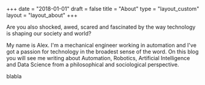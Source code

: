 +++
date = "2018-01-01"
draft = false
title = "About"
type = "layout_custom"
layout = "layout_about"
+++

Are you also shocked, awed, scared and fascinated by the way technology is shaping our society and world? 

My name is Alex. I'm a mechanical engineer working in automation and I've got a passion for technology in the broadest sense of the word. 
On this blog you will see me writing about Automation, Robotics, Artificial Intelligence and Data Science from a philosophical and sociological perspective. 

blabla